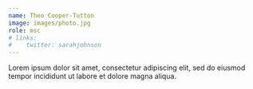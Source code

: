```yaml
---
name: Theo Cooper-Tutton
image: images/photo.jpg
role: msc
# links:
#    twitter: sarahjohnson
---
```


Lorem ipsum dolor sit amet, consectetur adipiscing elit, sed do eiusmod tempor incididunt ut labore et dolore magna aliqua.
